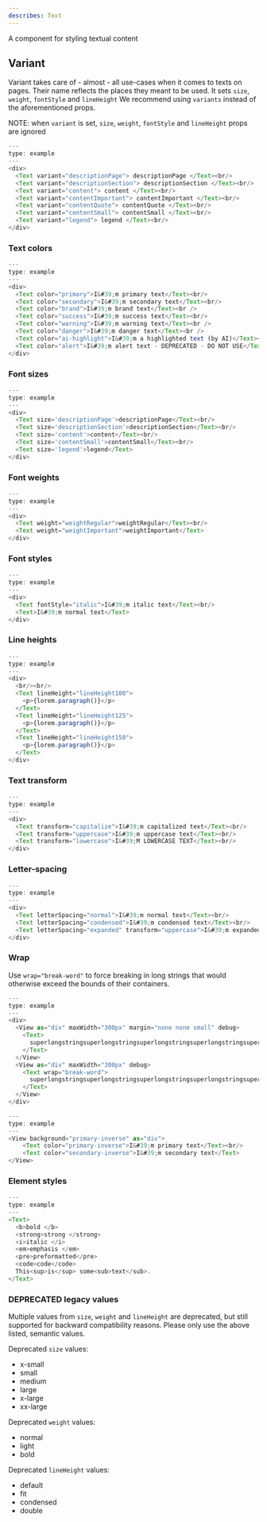 ```yaml
---
describes: Text
---
```


A component for styling textual content

## Variant

Variant takes care of - almost - all use-cases when it comes to texts on pages. Their name reflects the places they meant to be used. It sets `size`, `weight`, `fontStyle` and `lineHeight`
We recommend using `variants` instead of the aforementioned props.

NOTE: when `variant` is set, `size`, `weight`, `fontStyle` and `lineHeight` props are ignored

```js
---
type: example
---
<div>
  <Text variant="descriptionPage"> descriptionPage </Text><br/>
  <Text variant="descriptionSection"> descriptionSection </Text><br/>
  <Text variant="content"> content </Text><br/>
  <Text variant="contentImportant"> contentImportant </Text><br/>
  <Text variant="contentQuote"> contentQuote </Text><br/>
  <Text variant="contentSmall"> contentSmall </Text><br/>
  <Text variant="legend"> legend </Text><br/>
</div>
```

### Text colors

```js
---
type: example
---
<div>
  <Text color="primary">I&#39;m primary text</Text><br/>
  <Text color="secondary">I&#39;m secondary text</Text><br/>
  <Text color="brand">I&#39;m brand text</Text><br />
  <Text color="success">I&#39;m success text</Text><br/>
  <Text color="warning">I&#39;m warning text</Text><br />
  <Text color="danger">I&#39;m danger text</Text><br />
  <Text color="ai-highlight">I&#39;m a highlighted text (by AI)</Text><br />
  <Text color="alert">I&#39;m alert text - DEPRECATED - DO NOT USE</Text>
</div>
```

### Font sizes

```js
---
type: example
---
<div>
  <Text size='descriptionPage'>descriptionPage</Text><br/>
  <Text size='descriptionSection'>descriptionSection</Text><br/>
  <Text size='content'>content</Text><br/>
  <Text size='contentSmall'>contentSmall</Text><br/>
  <Text size='legend'>legend</Text>
</div>
```

### Font weights

```js
---
type: example
---
<div>
  <Text weight="weightRegular">weightRegular</Text><br/>
  <Text weight="weightImportant">weightImportant</Text>
</div>
```

### Font styles

```js
---
type: example
---
<div>
  <Text fontStyle="italic">I&#39;m italic text</Text><br/>
  <Text>I&#39;m normal text</Text>
</div>
```

### Line heights

```js
---
type: example
---
<div>
  <br/><br/>
  <Text lineHeight="lineHeight100">
    <p>{lorem.paragraph()}</p>
  </Text>
  <Text lineHeight="lineHeight125">
    <p>{lorem.paragraph()}</p>
  </Text>
  <Text lineHeight="lineHeight150">
    <p>{lorem.paragraph()}</p>
  </Text>
</div>
```

### Text transform

```js
---
type: example
---
<div>
  <Text transform="capitalize">I&#39;m capitalized text</Text><br/>
  <Text transform="uppercase">I&#39;m uppercase text</Text><br/>
  <Text transform="lowercase">I&#39;M LOWERCASE TEXT</Text><br/>
</div>
```

### Letter-spacing

```js
---
type: example
---
<div>
  <Text letterSpacing="normal">I&#39;m normal text</Text><br/>
  <Text letterSpacing="condensed">I&#39;m condensed text</Text><br/>
  <Text letterSpacing="expanded" transform="uppercase">I&#39;m expanded uppercase text</Text><br/>
</div>
```

### Wrap

Use `wrap="break-word"` to force breaking in long strings that would otherwise
exceed the bounds of their containers.

```js
---
type: example
---
<div>
  <View as="div" maxWidth="300px" margin="none none small" debug>
    <Text>
      superlongstringsuperlongstringsuperlongstringsuperlongstringsuperlongstringsuperlongstringsuperlongstringsuperlongstringsuperlongstringsuperlongstring
    </Text>
  </View>
  <View as="div" maxWidth="300px" debug>
    <Text wrap="break-word">
      superlongstringsuperlongstringsuperlongstringsuperlongstringsuperlongstringsuperlongstringsuperlongstringsuperlongstringsuperlongstringsuperlongstring
    </Text>
  </View>
</div>
```

```js
---
type: example
---
<View background="primary-inverse" as="div">
    <Text color="primary-inverse">I&#39;m primary text</Text><br/>
    <Text color="secondary-inverse">I&#39;m secondary text</Text>
</View>
```

### Element styles

```js
---
type: example
---
<Text>
  <b>bold </b>
  <strong>strong </strong>
  <i>italic </i>
  <em>emphasis </em>
  <pre>preformatted</pre>
  <code>code</code>
  This<sup>is</sup> some<sub>text</sub>.
</Text>
```

### DEPRECATED legacy values

Multiple values from `size`, `weight` and `lineHeight` are deprecated, but still supported for backward compatibility reasons. Please only use the above listed, semantic values.

Deprecated `size` values:

- x-small
- small
- medium
- large
- x-large
- xx-large

Deprecated `weight` values:

- normal
- light
- bold

Deprecated `lineHeight` values:

- default
- fit
- condensed
- double
